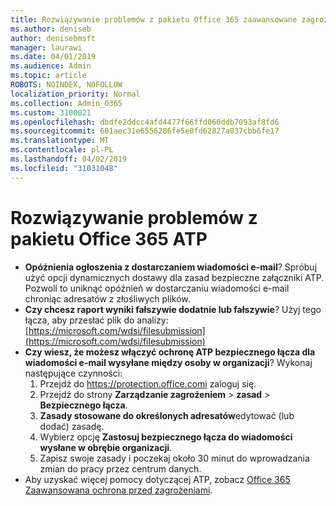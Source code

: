 ```yaml
---
title: Rozwiązywanie problemów z pakietu Office 365 zaawansowane zagrożenia ochrony (ATP)
ms.author: deniseb
author: denisebmsft
manager: laurawi
ms.date: 04/01/2019
ms.audience: Admin
ms.topic: article
ROBOTS: NOINDEX, NOFOLLOW
localization_priority: Normal
ms.collection: Admin_O365
ms.custom: 3100021
ms.openlocfilehash: dbdfe2ddcc4afd4477f66ffd060ddb7093af8fd6
ms.sourcegitcommit: 601aec31e6556286fe5e0fd62827a037cbb6fe17
ms.translationtype: MT
ms.contentlocale: pl-PL
ms.lasthandoff: 04/02/2019
ms.locfileid: "31031048"
---
```

# <a name="troubleshoot-issues-with-office-365-atp"></a>Rozwiązywanie problemów z pakietu Office 365 ATP

- **Opóźnienia ogłoszenia z dostarczaniem wiadomości e-mail**? Spróbuj użyć opcji dynamicznych dostawy dla zasad bezpieczne załączniki ATP. Pozwoli to uniknąć opóźnień w dostarczaniu wiadomości e-mail chroniąc adresatów z złośliwych plików.
- **Czy chcesz raport wyniki fałszywie dodatnie lub fałszywie**? Użyj tego łącza, aby przesłać plik do analizy:[https://microsoft.com/wdsi/filesubmission](https://microsoft.com/wdsi/filesubmission)
- **Czy wiesz, że możesz włączyć ochronę ATP bezpiecznego łącza dla wiadomości e-mail wysyłane między osoby w organizacji**? Wykonaj następujące czynności:
    1. Przejdź do https://protection.office.comi zaloguj się.
    2. Przejdź do strony **Zarządzanie zagrożeniem** > **zasad** > **Bezpiecznego łącza**.
    3. **Zasady stosowane do określonych adresatów**edytować (lub dodać) zasadę.
    4. Wybierz opcję **Zastosuj bezpiecznego łącza do wiadomości wysłane w obrębie organizacji**.
    5. Zapisz swoje zasady i poczekaj około 30 minut do wprowadzania zmian do pracy przez centrum danych.
- Aby uzyskać więcej pomocy dotyczącej ATP, zobacz [Office 365 Zaawansowana ochrona przed zagrożeniami](https://docs.microsoft.com/office365/securitycompliance/office-365-atp).
